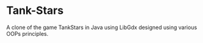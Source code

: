 # Tank-Stars 

 A clone of the game TankStars in Java using LibGdx designed using various OOPs principles.
